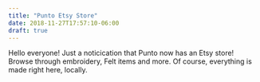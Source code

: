 ```yaml
---
title: "Punto Etsy Store"
date: 2018-11-27T17:57:10-06:00
draft: true
---
```

Hello everyone! Just a noticication that Punto now has an Etsy store! Browse through embroidery, Felt items and more. Of course, everything is made right here, locally.  